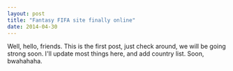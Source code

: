 ```yaml
---
layout: post
title: "Fantasy FIFA site finally online"
date: 2014-04-30
---
```


Well, hello, friends. This is the first post, just check around, we will be going strong soon. I'll update most things here, and add country list. Soon, bwahahaha.
